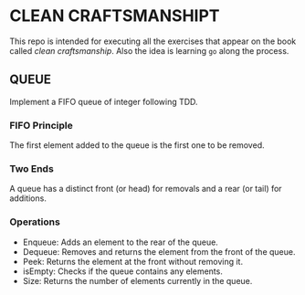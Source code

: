 # CLEAN CRAFTSMANSHIPT

This repo is intended for executing all the exercises that appear on the book called _clean craftsmanship_. Also the idea is learning `go` along the process.

## QUEUE

Implement a FIFO queue of integer following TDD.

### FIFO Principle

The first element added to the queue is the first one to be removed.

### Two Ends

A queue has a distinct front (or head) for removals and a rear (or tail) for additions.

### Operations

- Enqueue: Adds an element to the rear of the queue.
- Dequeue: Removes and returns the element from the front of the queue.
- Peek: Returns the element at the front without removing it.
- isEmpty: Checks if the queue contains any elements.
- Size: Returns the number of elements currently in the queue.
